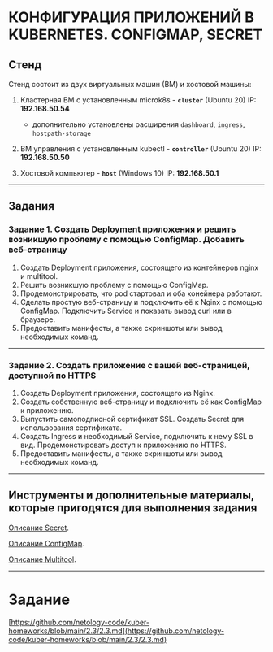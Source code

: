 # КОНФИГУРАЦИЯ ПРИЛОЖЕНИЙ В KUBERNETES. CONFIGMAP, SECRET

## Стенд

Стенд состоит из двух виртуальных машин (ВМ) и хостовой машины:
1. Кластерная ВМ с установленным microk8s - **`cluster`** (Ubuntu 20) IP: **192.168.50.54**
	
	- дополнительно установлены расширения `dashboard`, `ingress`, `hostpath-storage`

2. ВМ управления с установленным kubectl - **`controller`** (Ubuntu 20) IP: **192.168.50.50**
3. Хостовой компьютер - **`host`** (Windows 10) IP: **192.168.50.1**

------

## Задания

### Задание 1. Создать Deployment приложения и решить возникшую проблему с помощью ConfigMap. Добавить веб-страницу

1. Создать Deployment приложения, состоящего из контейнеров nginx и multitool.
2. Решить возникшую проблему с помощью ConfigMap.
3. Продемонстрировать, что pod стартовал и оба конейнера работают.
4. Сделать простую веб-страницу и подключить её к Nginx с помощью ConfigMap. Подключить Service и показать вывод curl или в браузере.
5. Предоставить манифесты, а также скриншоты или вывод необходимых команд.

------

### Задание 2. Создать приложение с вашей веб-страницей, доступной по HTTPS 

1. Создать Deployment приложения, состоящего из Nginx.
2. Создать собственную веб-страницу и подключить её как ConfigMap к приложению.
3. Выпустить самоподписной сертификат SSL. Создать Secret для использования сертификата.
4. Создать Ingress и необходимый Service, подключить к нему SSL в вид. Продемонстировать доступ к приложению по HTTPS. 
4. Предоставить манифесты, а также скриншоты или вывод необходимых команд.

------

## Инструменты и дополнительные материалы, которые пригодятся для выполнения задания

[Описание Secret](https://kubernetes.io/docs/concepts/configuration/secret/).

[Описание ConfigMap](https://kubernetes.io/docs/concepts/configuration/configmap/).

[Описание Multitool](https://github.com/wbitt/Network-MultiTool).

------

# Задание

[https://github.com/netology-code/kuber-homeworks/blob/main/2.3/2.3.md](https://github.com/netology-code/kuber-homeworks/blob/main/2.3/2.3.md)
